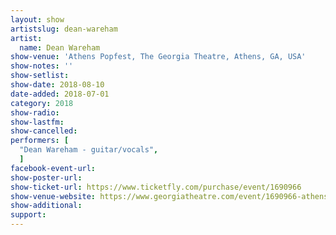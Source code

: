 ```yaml
---
layout: show
artistslug: dean-wareham
artist:
  name: Dean Wareham
show-venue: 'Athens Popfest, The Georgia Theatre, Athens, GA, USA'
show-notes: ''
show-setlist:
show-date: 2018-08-10
date-added: 2018-07-01
category: 2018
show-radio:
show-lastfm:
show-cancelled:
performers: [
  "Dean Wareham - guitar/vocals",
  ]
facebook-event-url:
show-poster-url:
show-ticket-url: https://www.ticketfly.com/purchase/event/1690966
show-venue-website: https://www.georgiatheatre.com/event/1690966-athens-popfest-2018-athens/
show-additional:
support:
---
```


